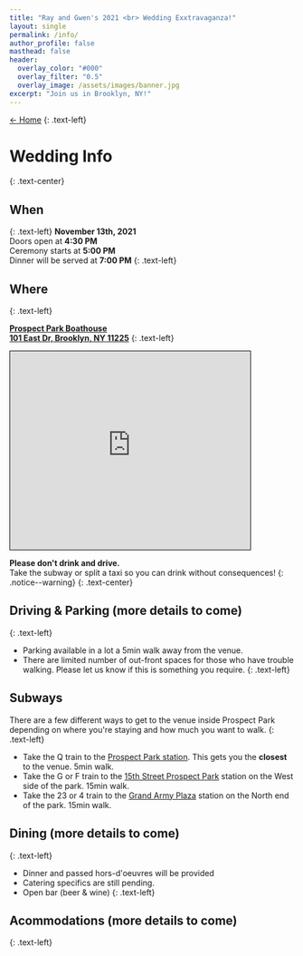 ```yaml
---
title: "Ray and Gwen's 2021 <br> Wedding Exxtravaganza!"
layout: single
permalink: /info/
author_profile: false
masthead: false
header:
  overlay_color: "#000"
  overlay_filter: "0.5"
  overlay_image: /assets/images/banner.jpg
excerpt: "Join us in Brooklyn, NY!"
---
```

 [<- Home](../index.html)
{: .text-left}

# Wedding Info
{: .text-center}

## When
{: .text-left}
**November 13th, 2021** \
Doors open at **4:30 PM** \
Ceremony starts at **5:00 PM** \
Dinner will be served at **7:00 PM**
{: .text-left}

## Where
{: .text-left}

[**Prospect Park Boathouse**](https://goo.gl/maps/7vJWAH4iFbyKeaq86) \
[**101 East Dr, Brooklyn, NY 11225**](https://goo.gl/maps/7vJWAH4iFbyKeaq86)
{: .text-left}


<p style="text-align:left"><iframe width="425" height="350" frameborder="0" scrolling="no" marginheight="0" marginwidth="0" src="https://www.openstreetmap.org/export/embed.html?bbox=-73.98174047470094%2C40.65239921467547%2C-73.9488458633423%2C40.66914863217685&amp;layer=mapnik&amp;marker=40.66076636052815%2C-73.96528314464291" style="border: 1px solid black"></iframe></p>

**Please don't drink and drive.**  \
Take the subway or split a taxi so you can drink without consequences!
{: .notice--warning}
{: .text-center}


## Driving & Parking (more details to come)
{: .text-left}
* Parking available in a lot a 5min walk away from the venue.  
* There are limited number of out-front spaces for those who have trouble walking. Please let us know if this is something you require. 
{: .text-left}

## Subways
There are a few different ways to get to the venue inside Prospect Park depending on where you're staying and how much you want to walk. 
{: .text-left}
* Take the <span class="subway-icon mta-yellow">Q</span> train to the [Prospect Park station](https://goo.gl/maps/ipxnNn7AC7ae3RZPA). This gets you the **closest** to the venue. 5min walk.
* Take the <span class="subway-icon mta-green-2">G</span> or <span class="subway-icon mta-orange">
F</span> train to the [15th Street Prospect Park](https://goo.gl/maps/PG5ZM3ith8n1g1Hy9) station on the West side of the park. 15min walk.
* Take the <span class="subway-icon mta-red">2</span><span class="subway-icon mta-red">3</span> or <span class="subway-icon mta-green">4</span> train to the [Grand Army Plaza](https://goo.gl/maps/iJfe4v3Z3Vo1Azz39) station on the North end of the park. 15min walk.

## Dining (more details to come)
{: .text-left}
* Dinner and passed hors-d'oeuvres will be provided
* Catering specifics are still pending.
* Open bar (beer & wine)
{: .text-left}

## Acommodations (more details to come)
{: .text-left}



